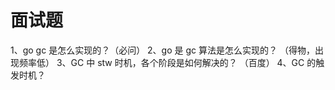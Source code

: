 # 面试题

1、go gc 是怎么实现的？（必问）
2、go 是 gc 算法是怎么实现的？ （得物，出现频率低）
3、GC 中 stw 时机，各个阶段是如何解决的？ （百度）
4、GC 的触发时机？